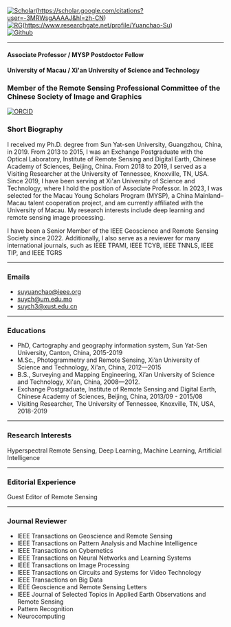 

[![Scholar](https://img.shields.io/badge/Google_Scholar-blue?logo=google)](https://scholar.google.com/citations?user=YOUR_ID)(https://scholar.google.com/citations?user=-3MRWsgAAAAJ&hl=zh-CN) \
[![RG](https://img.shields.io/badge/RG-ResearchGate-green?style=for-the-badge&logo=researchgate&logoColor=white)](https://www.researchgate.net/profile/Your_Profile)(https://www.researchgate.net/profile/Yuanchao-Su) \
[![Github](https://img.shields.io/badge/github-blue?logo=github)](https://github.com/yuanchaosu?tab=repositories) 

---

#### Associate Professor / MYSP Postdoctor Fellow

#### University of Macau / Xi'an University of Science and Technology 

### Member of the Remote Sensing Professional Committee of the Chinese Society of Image and Graphics


[![ORCID](https://img.shields.io/badge/ORCID-A6CE39?logo=orcid&logoColor=white)](https://orcid.org/0000-0002-4776-0862)

### Short Biography
I received my Ph.D. degree from Sun Yat-sen University, Guangzhou, China, in 2019. 
From 2013 to 2015, I was an Exchange Postgraduate with the Optical Laboratory, Institute of Remote Sensing and Digital Earth, Chinese Academy of Sciences, Beijing, China. From 2018 to 2019, I served as a Visiting Researcher at the University of Tennessee, Knoxville, TN, USA. Since 2019, I have been serving at Xi'an University of Science and Technology, where I hold the position of Associate Professor. In 2023, I was selected for the Macau Young Scholars Program (MYSP), a China Mainland–Macau talent cooperation project, and am currently affiliated with the University of Macau. My research interests include deep learning and remote sensing image processing.

I have been a Senior Member of the IEEE Geoscience and Remote Sensing Society since 2022. Additionally, I also serve as a reviewer for many international journals, such as IEEE TPAMI, IEEE TCYB, IEEE TNNLS, IEEE TIP, and IEEE TGRS

---

### Emails
- suyuanchao@ieee.org 
- suych@um.edu.mo
- suych3@xust.edu.cn

---

### Educations
- PhD, Cartography and geography information system,  Sun Yat-Sen University, Canton, China, 2015-2019 
- M.Sc., Photogrammetry and Remote Sensing, Xi’an University of Science and Technology, Xi'an, China, 2012—2015 
- B.S., Surveying and Mapping Engineering, Xi’an University of Science and Technology, Xi'an, China, 2008—2012.
- Exchange Postgraduate, Institute of Remote Sensing and Digital Earth, Chinese Academy of Sciences, Beijing, China, 2013/09 - 2015/08 
- Visiting Researcher, The University of Tennessee, Knoxville, TN, USA, 2018-2019 

---

### Research Interests
Hyperspectral Remote Sensing, Deep Learning, Machine Learning, Artificial Intelligence

---

### Editorial Experience
Guest Editor of Remote Sensing

---

### Journal Reviewer
- IEEE Transactions on Geoscience and Remote Sensing
- IEEE Transactions on Pattern Analysis and Machine Intelligence
- IEEE Transactions on Cybernetics
- IEEE Transactions on Neural Networks and Learning Systems
- IEEE Transactions on Image Processing
- IEEE Transactions on Circuits and Systems for Video Technology
- IEEE Transactions on Big Data
- IEEE Geoscience and Remote Sensing Letters
- IEEE Journal of Selected Topics in Applied Earth Observations and Remote Sensing
- Pattern Recognition
- Neurocomputing